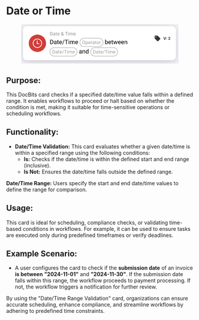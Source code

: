 # Date or Time

<figure><img src="../../../../.gitbook/assets/image (5) (1) (1) (1).png" alt="" width="563"><figcaption></figcaption></figure>

## **Purpose:**

This DocBits card checks if a specified date/time value falls within a defined range. It enables workflows to proceed or halt based on whether the condition is met, making it suitable for time-sensitive operations or scheduling workflows.

## **Functionality:**

* **Date/Time Validation:** This card evaluates whether a given date/time is within a specified range using the following conditions:
  * **Is:** Checks if the date/time is within the defined start and end range (inclusive).
  * **Is Not:** Ensures the date/time falls outside the defined range.

**Date/Time Range:** Users specify the start and end date/time values to define the range for comparison.

## **Usage:**

This card is ideal for scheduling, compliance checks, or validating time-based conditions in workflows. For example, it can be used to ensure tasks are executed only during predefined timeframes or verify deadlines.

## **Example Scenario:**

* A user configures the card to check if the **submission date** of an invoice **is between** **"2024-11-01"** and **"2024-11-30"**. If the submission date falls within this range, the workflow proceeds to payment processing. If not, the workflow triggers a notification for further review.

By using the "Date/Time Range Validation" card, organizations can ensure accurate scheduling, enhance compliance, and streamline workflows by adhering to predefined time constraints.
